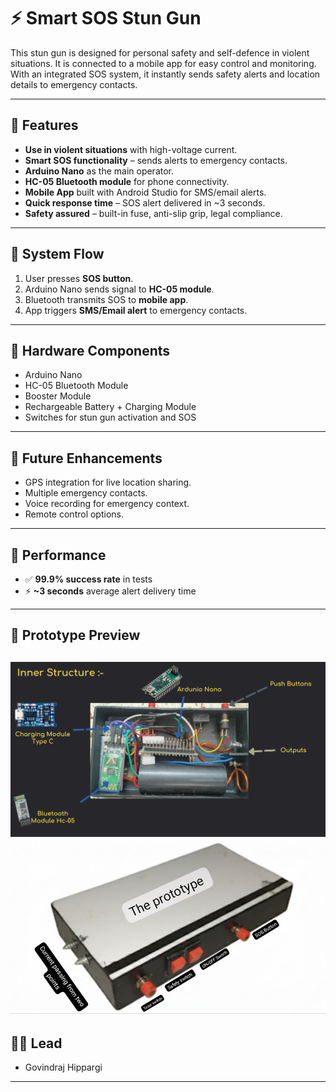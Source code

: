 # ⚡ Smart SOS Stun Gun

This stun gun is designed for personal safety and self-defence in violent situations.
It is connected to a mobile app for easy control and monitoring.
With an integrated SOS system, it instantly sends safety alerts and location details to emergency contacts.

---

## 🔹 Features
- **Use in violent situations** with high-voltage current.  
- **Smart SOS functionality** – sends alerts to emergency contacts.  
- **Arduino Nano** as the main operator.  
- **HC-05 Bluetooth module** for phone connectivity.  
- **Mobile App** built with Android Studio for SMS/email alerts.  
- **Quick response time** – SOS alert delivered in ~3 seconds.  
- **Safety assured** – built-in fuse, anti-slip grip, legal compliance.  

---

## 🔹 System Flow
1. User presses **SOS button**.  
2. Arduino Nano sends signal to **HC-05 module**.  
3. Bluetooth transmits SOS to **mobile app**.  
4. App triggers **SMS/Email alert** to emergency contacts.  

---

## 🔹 Hardware Components
- Arduino Nano  
- HC-05 Bluetooth Module  
- Booster Module
- Rechargeable Battery + Charging Module  
- Switches for stun gun activation and SOS  

---

## 🔹 Future Enhancements
- GPS integration for live location sharing.  
- Multiple emergency contacts.  
- Voice recording for emergency context.  
- Remote control options.  

---

## 🔹 Performance
- ✅ **99.9% success rate** in tests  
- ⚡ **~3 seconds** average alert delivery time  

---

## 📸 Prototype Preview

![Stun Gun](img.png)
![Stun Gun](img1.png)
---

## 👨‍💻 Lead
- Govindraj Hippargi  

---

